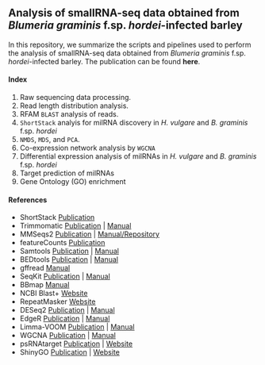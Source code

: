 ## Analysis of smallRNA-seq data obtained from *Blumeria graminis* f.sp. *hordei*-infected barley

In this repository, we summarize the scripts and pipelines used to perform the analysis of smallRNA-seq data obtained from *Blumeria graminis* f.sp. *hordei*-infected barley. The publication can be found **here**.

#### Index

01. Raw sequencing data processing.
02. Read length distribution analysis.
03. RFAM `BLAST` analysis of reads. 
04. `ShortStack` analyis for milRNA discovery in *H. vulgare* and *B. graminis* f.sp. *hordei*
05. `NMDS`, `MDS`, and `PCA`.
06. Co-expression network analysis by `WGCNA`
07. Differential expression analysis of milRNAs in *H. vulgare* and *B. graminis* f.sp. *hordei*
08. Target prediction of milRNAs
09. Gene Ontology (GO) enrichment

#### References

- ShortStack [Publication](https://doi.org/10.1534/g3.116.030452)
- Trimmomatic [Publication](https://doi.org/10.1093/bioinformatics/btu170) | [Manual](http://www.usadellab.org/cms/uploads/supplementary/Trimmomatic/TrimmomaticManual_V0.32.pdf)
- MMSeqs2 [Publication](https://doi.org/10.1038/nbt.3988) | [Manual/Repository](https://github.com/soedinglab/mmseqs2)
- featureCounts [Publication](https://doi.org/10.1093/bioinformatics/btt656)
- Samtools [Publication](https://academic.oup.com/bioinformatics/article/25/16/2078/204688) | [Manual](http://www.htslib.org/doc/)
- BEDtools [Publication](https://academic.oup.com/bioinformatics/article-lookup/doi/10.1093/bioinformatics/btq033) | [Manual](https://bedtools.readthedocs.io/en/latest/)
- gffread [Manual](http://ccb.jhu.edu/software/stringtie/gff.shtml)
- SeqKit [Publication](https://doi.org/10.1371/journal.pone.0163962) | [Manual](https://bioinf.shenwei.me/seqkit/usage/)
- BBmap [Manual](https://jgi.doe.gov/data-and-tools/software-tools/bbtools/)
- NCBI Blast+ [Website](https://www.ncbi.nlm.nih.gov/books/NBK279690/)
- RepeatMasker [Website](http://www.repeatmasker.org)
- DESeq2 [Publication](https://doi.org/10.1186/s13059-014-0550-8) | [Manual](https://bioconductor.org/packages/devel/bioc/manuals/DESeq2/man/DESeq2.pdf)
- EdgeR [Publication](https://dx.doi.org/10.1093/bioinformatics/btp616) | [Manual](https://bioconductor.org/packages/release/bioc/vignettes/edgeR/inst/doc/edgeRUsersGuide.pdf)
- Limma-VOOM [Publication](https://doi.org/10.1186/gb-2014-15-2-r29) | [Manual](https://rdrr.io/bioc/limma/man/voom.html)
- WGCNA [Publication](https://doi.org/10.1186/1471-2105-9-559) | [Manual](https://horvath.genetics.ucla.edu/html/CoexpressionNetwork/Rpackages/WGCNA/)
- psRNAtarget [Publication](https://doi.org/10.1093/nar/gkr319) | [Website](https://www.zhaolab.org/psRNATarget/)
- ShinyGO [Publication](https://doi.org/10.1093/bioinformatics/btz931) | [Website](http://bioinformatics.sdstate.edu/go/)

